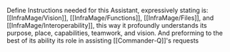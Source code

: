 Define Instructions needed for this Assistant, expressively stating is: [[InfraMage/Vision]], [[InfraMage/Functions]], [[InfraMage/Files]], and [[InfraMage/Interoperability]], this way it profoundly understands its purpose, place, capabilities, teamwork, and vision. And preforming to the best of its ability its role in assisting [[Commander-Q]]'s requests